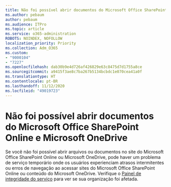 ```yaml
---
title: Não foi possível abrir documentos do Microsoft Office SharePoint Online e Microsoft OneDrive
ms.author: pebaum
author: pebaum
ms.audience: ITPro
ms.topic: article
ms.service: o365-administration
ROBOTS: NOINDEX, NOFOLLOW
localization_priority: Priority
ms.collection: Adm_O365
ms.custom:
- "9000104"
- "7227"
ms.openlocfilehash: dab30b9e4d726af426829e63c8475d7d1755a8ce
ms.sourcegitcommit: a9415f3ae8c7ba267b5134bcbdc1e070cea41a0f
ms.translationtype: HT
ms.contentlocale: pt-BR
ms.lasthandoff: 11/12/2020
ms.locfileid: "49019723"
---
```

# <a name="unable-to-open-documents-from-sharepoint-or-onedrive"></a>Não foi possível abrir documentos do Microsoft Office SharePoint Online e Microsoft OneDrive

Se você não foi possível abrir arquivos ou documentos no site do Microsoft Office SharePoint Online ou Microsoft OneDrive, pode haver um problema de serviço temporário onde os usuários experienciam atrasos intermitentes ou erros de navegação ao acessar sites do Microsoft Office SharePoint Online ou conteúdo do Microsoft OneDrive. Verifique o [Painel de integridade do serviço](https://admin.microsoft.com/AdminPortal/Home#/servicehealth) para ver se sua organização foi afetada.
